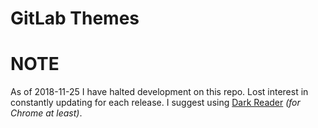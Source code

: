 # GitLab Themes

# NOTE

As of 2018-11-25 I have halted development on this repo. Lost interest in constantly updating for each release. I suggest using [Dark Reader](https://chrome.google.com/webstore/detail/dark-reader/eimadpbcbfnmbkopoojfekhnkhdbieeh) _(for Chrome at least)_.
